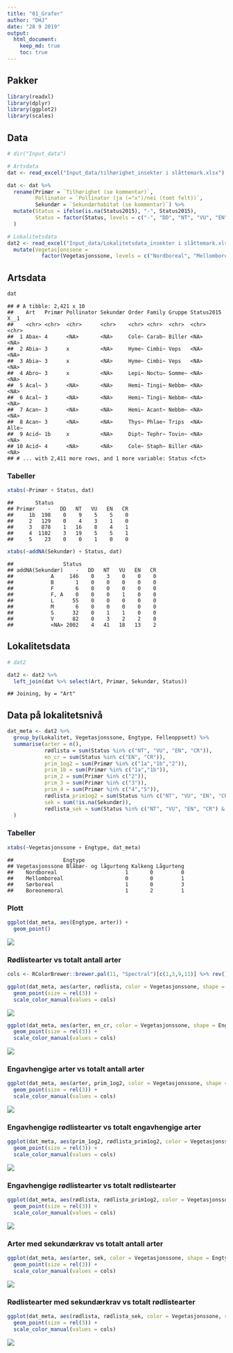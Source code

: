 ```yaml
---
title: "01_Grafer"
author: "DHJ"
date: "28 9 2019"
output: 
  html_document:
    keep_md: true
    toc: true
---
```


## Pakker

```r
library(readxl)
library(dplyr)
library(ggplot2)
library(scales)
```

## Data

```r
# dir("Input_data")

# Artsdata         
dat <- read_excel("Input_data/tilhørighet_insekter i slåttemark.xlsx")

dat <- dat %>%
  rename(Primær = `Tilhørighet (se kommentar)`,
         Pollinator = `Pollinator (ja (="x")/nei (tomt felt))`,
         Sekundær = `Sekundærhabitat (se kommentar)`) %>%
  mutate(Status = ifelse(is.na(Status2015), "-", Status2015),
         Status = factor(Status, levels = c("-", "DD", "NT", "VU", "EN", "CR"))
  )

# Lokalitetsdata         
dat2 <- read_excel("Input_data/Lokalitetsdata_insekter i slåttemark.xlsx") %>% 
  mutate(Vegetasjonssone = 
           factor(Vegetasjonssone, levels = c("Nordboreal", "Mellomboreal", "Sørboreal", "Boreonemoral")))
```

## Artsdata

```r
dat
```

```
## # A tibble: 2,421 x 10
##    Art   Primær Pollinator Sekundær Order Family Gruppe Status2015 X__1 
##    <chr> <chr>  <chr>      <chr>    <chr> <chr>  <chr>  <chr>      <chr>
##  1 Abax~ 4      <NA>       <NA>     Cole~ Carab~ Biller <NA>       <NA> 
##  2 Abia~ 3      x          <NA>     Hyme~ Cimbi~ Veps   <NA>       <NA> 
##  3 Abia~ 3      x          <NA>     Hyme~ Cimbi~ Veps   <NA>       <NA> 
##  4 Abro~ 3      x          <NA>     Lepi~ Noctu~ Somme~ <NA>       <NA> 
##  5 Acal~ 3      <NA>       <NA>     Hemi~ Tingi~ Nebbm~ <NA>       <NA> 
##  6 Acal~ 3      <NA>       <NA>     Hemi~ Tingi~ Nebbm~ <NA>       <NA> 
##  7 Acan~ 3      <NA>       <NA>     Hemi~ Acant~ Nebbm~ <NA>       <NA> 
##  8 Acan~ 3      <NA>       <NA>     Thys~ Phlae~ Trips  <NA>       Alle~
##  9 Acid~ 1b     x          <NA>     Dipt~ Tephr~ Tovin~ <NA>       <NA> 
## 10 Acid~ 4      <NA>       <NA>     Cole~ Staph~ Biller <NA>       <NA> 
## # ... with 2,411 more rows, and 1 more variable: Status <fct>
```

### Tabeller


```r
xtabs(~Primær + Status, dat)
```

```
##       Status
## Primær    -   DD   NT   VU   EN   CR
##     1b  198    0    9    5    5    0
##     2   129    0    4    3    1    0
##     3   878    1   16    8    4    1
##     4  1102    3   19    5    5    1
##     5    23    0    0    1    0    0
```



```r
xtabs(~addNA(Sekundær) + Status, dat)
```

```
##                Status
## addNA(Sekundær)    -   DD   NT   VU   EN   CR
##            A     146    0    3    0    0    0
##            B       1    0    0    0    0    0
##            F       6    0    0    0    0    0
##            F, A    0    0    0    1    0    0
##            L      55    0    0    0    0    0
##            M       6    0    0    0    0    0
##            S      32    0    1    1    0    0
##            V      82    0    3    2    2    0
##            <NA> 2002    4   41   18   13    2
```


## Lokalitetsdata


```r
# dat2

dat2 <- dat2 %>% 
  left_join(dat %>% select(Art, Primær, Sekundær, Status))
```

```
## Joining, by = "Art"
```

## Data på lokalitetsnivå  

```r
dat_meta <- dat2 %>%
  group_by(Lokalitet, Vegetasjonssone, Engtype, Felleoppsett) %>%
  summarise(arter = n(), 
            rødlista = sum(Status %in% c("NT", "VU", "EN", "CR")),
            en_cr = sum(Status %in% c("EN", "CR")),
            prim_1og2 = sum(Primær %in% c("1a","1b","2")),
            prim_1b = sum(Primær %in% c("1a","1b")),
            prim_2 = sum(Primær %in% c("2")),
            prim_3 = sum(Primær %in% c("3")),
            prim_4 = sum(Primær %in% c("4","5")),
            rødlista_prim1og2 = sum(Status %in% c("NT", "VU", "EN", "CR") & Primær %in% c("1a","1b","2")),
            sek = sum(!is.na(Sekundær)),
            rødlista_sek = sum(Status %in% c("NT", "VU", "EN", "CR") & !is.na(Sekundær))
  )
```

### Tabeller

```r
xtabs(~Vegetasjonssone + Engtype, dat_meta)
```

```
##                Engtype
## Vegetasjonssone Blåbær- og lågurteng Kalkeng Lågurteng
##    Nordboreal                      1       0         0
##    Mellomboreal                    0       0         1
##    Sørboreal                       1       0         3
##    Boreonemoral                    1       2         1
```

### Plott

```r
ggplot(dat_meta, aes(Engtype, arter)) +
  geom_point()
```

![](01_Grafer_tilhoerighet_files/figure-html/unnamed-chunk-9-1.png)<!-- -->

### Rødlistearter vs totalt antall arter

```r
cols <- RColorBrewer::brewer.pal(11, "Spectral")[c(1,3,9,11)] %>% rev()

ggplot(dat_meta, aes(arter, rødlista, color = Vegetasjonssone, shape = Engtype)) +
  geom_point(size = rel(3)) +
  scale_color_manual(values = cols)
```

![](01_Grafer_tilhoerighet_files/figure-html/unnamed-chunk-10-1.png)<!-- -->

```r
ggplot(dat_meta, aes(arter, en_cr, color = Vegetasjonssone, shape = Engtype)) +
  geom_point(size = rel(3)) +
  scale_color_manual(values = cols)
```

![](01_Grafer_tilhoerighet_files/figure-html/unnamed-chunk-10-2.png)<!-- -->

### Engavhengige arter vs totalt antall arter  

```r
ggplot(dat_meta, aes(arter, prim_1og2, color = Vegetasjonssone, shape = Engtype)) +
  geom_point(size = rel(3)) +
  scale_color_manual(values = cols)
```

![](01_Grafer_tilhoerighet_files/figure-html/unnamed-chunk-11-1.png)<!-- -->

### Engavhengige rødlistearter vs totalt engavhengige arter  

```r
ggplot(dat_meta, aes(prim_1og2, rødlista_prim1og2, color = Vegetasjonssone, shape = Engtype)) +
  geom_point(size = rel(3)) +
  scale_color_manual(values = cols)
```

![](01_Grafer_tilhoerighet_files/figure-html/unnamed-chunk-12-1.png)<!-- -->

### Engavhengige rødlistearter vs totalt rødlistearter  

```r
ggplot(dat_meta, aes(rødlista, rødlista_prim1og2, color = Vegetasjonssone, shape = Engtype)) +
  geom_point(size = rel(3)) +
  scale_color_manual(values = cols)
```

![](01_Grafer_tilhoerighet_files/figure-html/unnamed-chunk-13-1.png)<!-- -->

### Arter med sekundærkrav vs totalt antall arter  

```r
ggplot(dat_meta, aes(arter, sek, color = Vegetasjonssone, shape = Engtype)) +
  geom_point(size = rel(3)) +
  scale_color_manual(values = cols)
```

![](01_Grafer_tilhoerighet_files/figure-html/unnamed-chunk-14-1.png)<!-- -->

### Rødlistearter med sekundærkrav vs totalt rødlistearter  

```r
ggplot(dat_meta, aes(rødlista, rødlista_sek, color = Vegetasjonssone, shape = Engtype)) +
  geom_point(size = rel(3)) +
  scale_color_manual(values = cols)
```

![](01_Grafer_tilhoerighet_files/figure-html/unnamed-chunk-15-1.png)<!-- -->

